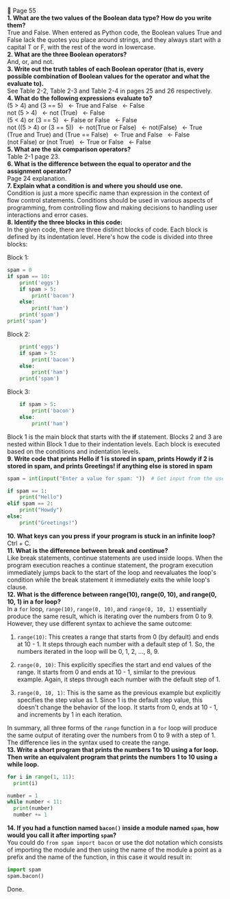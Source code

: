 📖 Page 55  
**1. What are the two values of the Boolean data type? How do you write them?**  
True and False. When entered as Python code, the Boolean values True and False lack the quotes you place around strings, and they always start with a capital T or F, with the rest of the word in lowercase.  
**2. What are the three Boolean operators?**  
And, or, and not.  
**3. Write out the truth tables of each Boolean operator (that is, every possible combination of Boolean values for the operator and what the evaluate to).**  
See Table 2-2, Table 2-3 and Table 2-4 in pages 25 and 26 respectively.  
**4. What do the following expressions evaluate to?**  
(5 > 4) and (3 == 5)&nbsp;&nbsp; <- True and False&nbsp;&nbsp; <- False  
not (5 > 4)&nbsp;&nbsp; <- not (True)&nbsp;&nbsp; <- False  
(5 < 4) or (3 == 5)&nbsp;&nbsp; <- False or False&nbsp;&nbsp; <- False  
not ((5 > 4) or (3 == 5))&nbsp;&nbsp; <- not(True or False)&nbsp;&nbsp; <- not(False)&nbsp;&nbsp; <- True  
(True and True) and (True == False)&nbsp;&nbsp; <- True and False&nbsp;&nbsp; <- False  
(not False) or (not True)&nbsp;&nbsp; <- True or False&nbsp;&nbsp; <- False  
**5. What are the six comparison operators?**  
Table 2-1 page 23.  
**6. What is the difference between the equal to operator and the assignment operator?**  
Page 24 explanation.  
**7. Explain what a condition is and where you should use one.**  
Condition is just a more specific name than expression in the context of flow control statements. Conditions should be used in various aspects of programming, from controlling flow and making decisions to handling user interactions and error cases.  
**8. Identify the three blocks in this code:**  
In the given code, there are three distinct blocks of code. Each block is defined by its indentation level. Here's how the code is divided into three blocks:

Block 1:  
```python
spam = 0
if spam == 10:
    print('eggs')
    if spam > 5:
        print('bacon')
    else:
        print('ham')
    print('spam')
print('spam')
```
Block 2:
```python
    print('eggs')
    if spam > 5:
        print('bacon')
    else:
        print('ham')
    print('spam')
```
Block 3:
```python
    if spam > 5:
        print('bacon')
    else:
        print('ham')
```
Block 1 is the main block that starts with the **if** statement. Blocks 2 and 3 are nested within Block 1 due to their indentation levels. Each block is executed based on the conditions and indentation levels.  
**9. Write code that prints Hello if 1 is stored in spam, prints Howdy if 2 is stored in spam, and prints Greetings! if anything else is stored in spam**  
```python
spam = int(input("Enter a value for spam: "))  # Get input from the user

if spam == 1:
    print("Hello")
elif spam == 2:
    print("Howdy")
else:
    print("Greetings!")
```
**10. What keys can you press if your program is stuck in an infinite loop?**  
Ctrl + C.  
**11. What is the difference between break and continue?**  
Like break statements, continue statements are used inside loops. When the program execution reaches a continue statement, the program execution immediately jumps back to the start of the loop and reevaluates the loop's condition while the break statement it immediately exits the while loop's clause.  
**12. What is the difference between range(10), range(0, 10), and range(0, 10, 1) in a for loop?**  
In a `for` loop, `range(10)`, `range(0, 10)`, and `range(0, 10, 1)` essentially produce the same result, which is iterating over the numbers from 0 to 9. However, they use different syntax to achieve the same outcome:

1. `range(10)`:
   This creates a range that starts from 0 (by default) and ends at 10 - 1. It steps through each number with a default step of 1. So, the numbers iterated in the loop will be 0, 1, 2, ..., 8, 9.

2. `range(0, 10)`:
   This explicitly specifies the start and end values of the range. It starts from 0 and ends at 10 - 1, similar to the previous example. Again, it steps through each number with the default step of 1.

3. `range(0, 10, 1)`:
   This is the same as the previous example but explicitly specifies the step value as 1. Since 1 is the default step value, this doesn't change the behavior of the loop. It starts from 0, ends at 10 - 1, and increments by 1 in each iteration.

In summary, all three forms of the `range` function in a `for` loop will produce the same output of iterating over the numbers from 0 to 9 with a step of 1. The difference lies in the syntax used to create the range.  
**13. Write a short program that prints the numbers 1 to 10 using a for loop. Then write an equivalent program that prints the numbers 1 to 10 using a while loop.**  
```python
for i in range(1, 11):
  print(i)

number = 1
while number < 11:
  print(number)
  number += 1
```
**14. If you had a function named `bacon()` inside a module named `spam`, how would you call it after importing `spam`?**  
You could do `from spam import bacon` or use the dot notation which consists of importing the module and then using the name of the module a point as a prefix and the name of the function, in this case it would result in:
```python
import spam
spam.bacon()
```
Done.